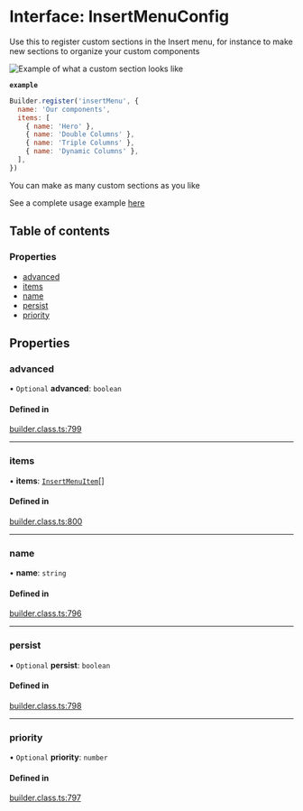 # Interface: InsertMenuConfig

Use this to register custom sections in the Insert menu, for instance
to make new sections to organize your custom components

![Example of what a custom section looks like](https://cdn.builder.io/api/v1/image/assets%2F7f7bbcf72a1a4d72bac5daa359e7befd%2Fe5f2792e9c0f44ed89a9dcb77b945858)

**`example`**
```js
Builder.register('insertMenu', {
  name: 'Our components',
  items: [
    { name: 'Hero' },
    { name: 'Double Columns' },
    { name: 'Triple Columns' },
    { name: 'Dynamic Columns' },
  ],
})
```

You can make as many custom sections as you like

See a complete usage example [here](https://github.com/khulnasoft/articulate/blob/main/examples/react-design-system/src/builder-settings.js)

## Table of contents

### Properties

- [advanced](InsertMenuConfig.md#advanced)
- [items](InsertMenuConfig.md#items)
- [name](InsertMenuConfig.md#name)
- [persist](InsertMenuConfig.md#persist)
- [priority](InsertMenuConfig.md#priority)

## Properties

### advanced

• `Optional` **advanced**: `boolean`

#### Defined in

[builder.class.ts:799](https://github.com/khulnasoft/articulate/blob/ee8e6f2d/packages/core/src/builder.class.ts#L799)

___

### items

• **items**: [`InsertMenuItem`](InsertMenuItem.md)[]

#### Defined in

[builder.class.ts:800](https://github.com/khulnasoft/articulate/blob/ee8e6f2d/packages/core/src/builder.class.ts#L800)

___

### name

• **name**: `string`

#### Defined in

[builder.class.ts:796](https://github.com/khulnasoft/articulate/blob/ee8e6f2d/packages/core/src/builder.class.ts#L796)

___

### persist

• `Optional` **persist**: `boolean`

#### Defined in

[builder.class.ts:798](https://github.com/khulnasoft/articulate/blob/ee8e6f2d/packages/core/src/builder.class.ts#L798)

___

### priority

• `Optional` **priority**: `number`

#### Defined in

[builder.class.ts:797](https://github.com/khulnasoft/articulate/blob/ee8e6f2d/packages/core/src/builder.class.ts#L797)
